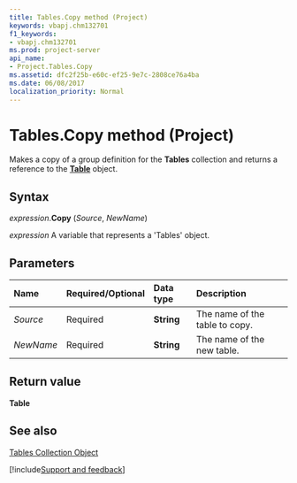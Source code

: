 ```yaml
---
title: Tables.Copy method (Project)
keywords: vbapj.chm132701
f1_keywords:
- vbapj.chm132701
ms.prod: project-server
api_name:
- Project.Tables.Copy
ms.assetid: dfc2f25b-e60c-ef25-9e7c-2808ce76a4ba
ms.date: 06/08/2017
localization_priority: Normal
---
```



# Tables.Copy method (Project)

Makes a copy of a group definition for the  **Tables** collection and returns a reference to the **[Table](Project.Table.md)** object.


## Syntax

_expression_.**Copy** (_Source_, _NewName_)

 _expression_ A variable that represents a 'Tables' object.


## Parameters



|Name|Required/Optional|Data type|Description|
|:-----|:-----|:-----|:-----|
| _Source_|Required|**String**|The name of the table to copy.|
| _NewName_|Required|**String**|The name of the new table.|

## Return value

 **Table**


## See also


[Tables Collection Object](Project.tables.md)

[!include[Support and feedback](~/includes/feedback-boilerplate.md)]